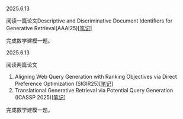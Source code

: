 2025.6.13

阅读一篇论文Descriptive and Discriminative Document Identifiers for Generative Retrieval(AAAI25)[[笔记](https://github.com/24Weekly-report/Weekly-report/blob/7da1ce270211d84b2c261d88ccebf89847225709/%E6%9D%8E%E6%B5%A9%E5%BC%BA/%E8%AE%BA%E6%96%87%E7%AC%94%E8%AE%B0/Descriptive%20and%20Discriminative%20Document%20Identifiers%20for%20Generative%20Retrieval(AAAI25).md)]

完成数学建模一题。

2025.6.13

阅读两篇论文

1. Aligning Web Query Generation with Ranking Objectives via Direct Preference Optimization (SIGIR25)[[笔记](https://github.com/24Weekly-report/Weekly-report/blob/66bbf06db05cf9587472e12a7647c71d7fa43d59/%E6%9D%8E%E6%B5%A9%E5%BC%BA/%E8%AE%BA%E6%96%87%E7%AC%94%E8%AE%B0/Aligning%20Web%20Query%20Generation%20with%20Ranking%20Objectives%20via%20Direct%20Preference%20Optimization%20SIGIR25.md)]
2. Translational Generative Retrieval via Potential Query Generation (ICASSP 2025)[[笔记](https://github.com/24Weekly-report/Weekly-report/blob/82ede125e1a21486f3be490efa7f09597c67a55f/%E6%9D%8E%E6%B5%A9%E5%BC%BA/%E8%AE%BA%E6%96%87%E7%AC%94%E8%AE%B0/Translational%20Generative%20Retrieval%20via%20Potential%20Query%20Generation.md)]

完成数学建模一题。
